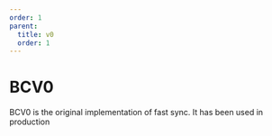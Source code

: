 ```yaml
---
order: 1
parent:
  title: v0
  order: 1
---
```


# BCV0

BCV0 is the original implementation of fast sync. It has been used in production 
